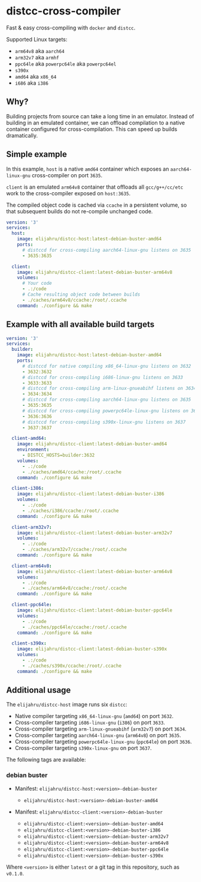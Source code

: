# distcc-cross-compiler

Fast & easy cross-compiling with `docker` and `distcc`.

Supported Linux targets:

* `arm64v8` aka `aarch64`
* `arm32v7` aka `armhf`
* `ppc64le` aka `powerpc64le` aka `powerpc64el`
* `s390x`
* `amd64` aka `x86_64`
* `i686` aka `i386`

## Why?

Building projects from source can take a long time in an emulator. Instead of building in an emulated container, we can offload compilation to a native container configured for cross-compilation. This can speed up builds dramatically.

## Simple example

In this example, `host` is a native `amd64` container which exposes an `aarch64-linux-gnu` cross-compiler on port `3635`.

`client` is an emulated `arm64v8` container that offloads all `gcc/g++/cc/etc` work to the cross-compiler exposed on `host:3635`.

The compiled object code is cached via `ccache` in a persistent volume, so that subsequent builds do not re-compile unchanged code.

```yml
version: '3'
services:
  host:
    image: elijahru/distcc-host:latest-debian-buster-amd64
    ports:
      # distccd for cross-compiling aarch64-linux-gnu listens on 3635
      - 3635:3635

  client:
    image: elijahru/distcc-client:latest-debian-buster-arm64v8
    volumes:
      # Your code
      - .:/code
      # Cache resulting object code between builds
      - ./caches/arm64v8/ccache:/root/.ccache
    command: ./configure && make
```

## Example with all available build targets

```yml
version: '3'
services:
  builder:
    image: elijahru/distcc-host:latest-debian-buster-amd64
    ports:
      # distccd for native compiling x86_64-linux-gnu listens on 3632
      - 3632:3632
      # distccd for cross-compiling i686-linux-gnu listens on 3633
      - 3633:3633
      # distccd for cross-compiling arm-linux-gnueabihf listens on 3634
      - 3634:3634
      # distccd for cross-compiling aarch64-linux-gnu listens on 3635
      - 3635:3635
      # distccd for cross-compiling powerpc64le-linux-gnu listens on 3636
      - 3636:3636
      # distccd for cross-compiling s390x-linux-gnu listens on 3637
      - 3637:3637

  client-amd64:
    image: elijahru/distcc-client:latest-debian-buster-amd64
    environment:
      - DISTCC_HOSTS=builder:3632
    volumes:
      - .:/code
      - ./caches/amd64/ccache:/root/.ccache
    command: ./configure && make

  client-i386:
    image: elijahru/distcc-client:latest-debian-buster-i386
    volumes:
      - .:/code
      - ./caches/i386/ccache:/root/.ccache
    command: ./configure && make

  client-arm32v7:
    image: elijahru/distcc-client:latest-debian-buster-arm32v7
    volumes:
      - .:/code
      - ./caches/arm32v7/ccache:/root/.ccache
    command: ./configure && make

  client-arm64v8:
    image: elijahru/distcc-client:latest-debian-buster-arm64v8
    volumes:
      - .:/code
      - ./caches/arm64v8/ccache:/root/.ccache
    command: ./configure && make

  client-ppc64le:
    image: elijahru/distcc-client:latest-debian-buster-ppc64le
    volumes:
      - .:/code
      - ./caches/ppc64le/ccache:/root/.ccache
    command: ./configure && make

  client-s390x:
    image: elijahru/distcc-client:latest-debian-buster-s390x
    volumes:
      - .:/code
      - ./caches/s390x/ccache:/root/.ccache
    command: ./configure && make
```

## Additional usage

The `elijahru/distcc-host` image runs six `distcc`:

* Native compiler targeting `x86_64-linux-gnu` (`amd64`) on port `3632`.
* Cross-compiler targeting `i686-linux-gnu` (`i386`) on port `3633`.
* Cross-compiler targeting `arm-linux-gnueabihf` (`arm32v7`) on port `3634`.
* Cross-compiler targeting `aarch64-linux-gnu` (`arm64v8`) on port `3635`.
* Cross-compiler targeting `powerpc64le-linux-gnu` (`ppc64le`) on port `3636`.
* Cross-compiler targeting `s390x-linux-gnu` on port `3637`.

The following tags are available:

### debian buster

* Manifest: `elijahru/distcc-host:<version>-debian-buster`
  * `elijahru/distcc-host:<version>-debian-buster-amd64`

* Manifest: `elijahru/distcc-client:<version>-debian-buster`
  * `elijahru/distcc-client:<version>-debian-buster-amd64`
  * `elijahru/distcc-client:<version>-debian-buster-i386`
  * `elijahru/distcc-client:<version>-debian-buster-arm32v7`
  * `elijahru/distcc-client:<version>-debian-buster-arm64v8`
  * `elijahru/distcc-client:<version>-debian-buster-ppc64le`
  * `elijahru/distcc-client:<version>-debian-buster-s390x`

Where `<version>` is either `latest` or a git tag in this repository, such as `v0.1.0`.

